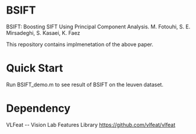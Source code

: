 # BSIFT
BSIFT: Boosting SIFT Using Principal Component Analysis. M. Fotouhi, S. E. Mirsadeghi, S. Kasaei, K. Faez

This repository contains implmenetation of the above paper.

# Quick Start
Run BSIFT_demo.m to see result of BSIFT on the leuven dataset.

# Dependency
VLFeat -- Vision Lab Features Library 
https://github.com/vlfeat/vlfeat
